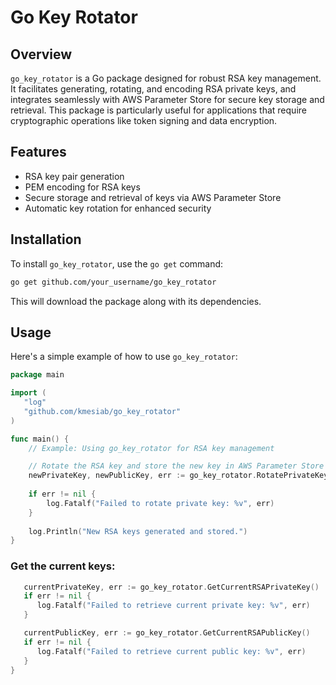 # Go Key Rotator

## Overview

`go_key_rotator` is a Go package designed for robust RSA key management. It
facilitates generating, rotating, and encoding RSA private keys, and integrates
seamlessly with AWS Parameter Store for secure key storage and retrieval. This
package is particularly useful for applications that require cryptographic
operations like token signing and data encryption.

## Features

- RSA key pair generation
- PEM encoding for RSA keys
- Secure storage and retrieval of keys via AWS Parameter Store
- Automatic key rotation for enhanced security

## Installation

To install `go_key_rotator`, use the `go get` command:

```bash
go get github.com/your_username/go_key_rotator
```

This will download the package along with its dependencies.

## Usage

Here's a simple example of how to use `go_key_rotator`:

```go
package main

import (
   "log"
   "github.com/kmesiab/go_key_rotator"
)

func main() {
	// Example: Using go_key_rotator for RSA key management

	// Rotate the RSA key and store the new key in AWS Parameter Store
	newPrivateKey, newPublicKey, err := go_key_rotator.RotatePrivateKeyAndPublicKey()
	
	if err != nil {
		log.Fatalf("Failed to rotate private key: %v", err)
	}
	
	log.Println("New RSA keys generated and stored.")
}
```

### Get the current keys:

```go
   currentPrivateKey, err := go_key_rotator.GetCurrentRSAPrivateKey()
   if err != nil {
      log.Fatalf("Failed to retrieve current private key: %v", err)
   }

   currentPublicKey, err := go_key_rotator.GetCurrentRSAPublicKey()
   if err != nil {
      log.Fatalf("Failed to retrieve current public key: %v", err)
   }
}
```
